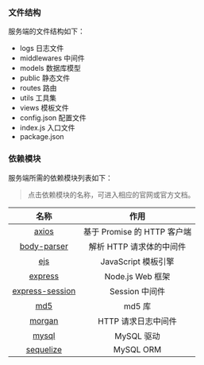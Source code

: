 ### 文件结构

服务端的文件结构如下：

* logs  日志文件
* middlewares 中间件
* models  数据库模型
* public  静态文件
* routes  路由
* utils 工具集
* views 模板文件
* config.json 配置文件
* index.js  入口文件
* package.json

### 依赖模块

服务端所需的依赖模块列表如下：

> 点击依赖模块的名称，可进入相应的官网或官方文档。

|                    名称                    |          作用           |
| :--------------------------------------: | :-------------------: |
| [axios](https://github.com/mzabriskie/axios) | 基于 Promise 的 HTTP 客户端 |
| [body-parser](https://github.com/expressjs/body-parser) |    解析 HTTP 请求体的中间件    |
|    [ejs](https://github.com/mde/ejs)     |    JavaScript 模板引擎    |
|     [express](http://expressjs.com/)     |    Node.js Web 框架     |
| [express-session](https://github.com/expressjs/session) |      Session 中间件      |
| [md5](https://www.npmjs.com/package/md5) |         md5 库         |
| [morgan](https://github.com/expressjs/morgan) |     HTTP 请求日志中间件      |
| [mysql](https://github.com/mysqljs/mysql) |       MySQL 驱动        |
| [sequelize](http://docs.sequelizejs.com/en/v3/) |       MySQL ORM       |